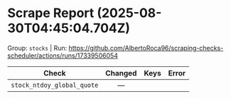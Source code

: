 # Scrape Report (2025-08-30T04:45:04.704Z)

Group: `stocks`  |  Run: https://github.com/AlbertoRoca96/scraping-checks-scheduler/actions/runs/17339506054

| Check | Changed | Keys | Error |
|---|:---:|:--|:--|
| `stock_ntdoy_global_quote` | — |  |  |

